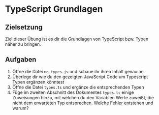 # TypeScript Grundlagen
## Zielsetzung
Ziel dieser Übung ist es dir die Grundlagen von TypeScript bzw. Typen näher zu bringen.
## Aufgaben
1. Öffne die Datei `no_types.js` und schaue ihr ihren Inhalt genau an
2. Überlege dir wie du den gezeigten JavaScript Code um Typescript Typen ergänzen könntest
3. Öffne die Datei `types.ts` und ergänze die entsprechenden Typen
4. Füge im zweiten Abschnitt des Dokumentes `types.ts` einige Zuweisungen hinzu, mit welchen du den Variablen Werte zuweißt, die nicht dem erwarteten Typ entsprechen. Welche Fehler entstehen und warum?
